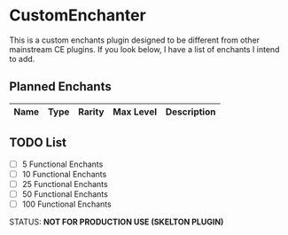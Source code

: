 # CustomEnchanter

This is a custom enchants plugin designed to be different from other mainstream CE plugins. If you look below, I have a list of enchants I intend to add.

## Planned Enchants
| Name  | Type | Rarity | Max Level | Description |
| ------------- | ------------- | ------------- | ------------- | ------------- |
 
## TODO List
- [ ] 5 Functional Enchants
- [ ] 10 Functional Enchants
- [ ] 25 Functional Enchants
- [ ] 50 Functional Enchants
- [ ] 100 Functional Enchants

STATUS: **NOT FOR PRODUCTION USE (SKELTON PLUGIN)**
